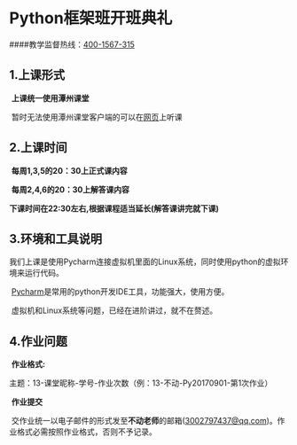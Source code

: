 # Python框架班开班典礼

####教学监督热线：[400-1567-315](https://v.qq.com/x/page/e05394f9f2x.html?__t=1&ptag=1.qzone&_out=101)

## 1.上课形式

​	**上课统一使用潭州课堂**

​	暂时无法使用潭州课堂客户端的可以在[网页](https://www.shiguangkey.com/course/1070)上听课



## 2.上课时间

​	**每周1,3,5的20：30上正式课内容**

​	**每周2,4,6的20：30上解答课内容**

​	**下课时间在22:30左右,根据课程适当延长(解答课讲完就下课)**



## 3.环境和工具说明

​	我们上课是使用Pycharm连接虚拟机里面的Linux系统，同时使用python的虚拟环境来运行代码。

​	[Pycharm](https://www.jetbrains.com/pycharm/download/#section=windows)是常用的python开发IDE工具，功能强大，使用方便。

​	虚拟机和Linux系统等问题，已经在进阶讲过，就不在赘述。



## 4.作业问题

​	**作业格式:**

​		主题：13-课堂昵称-学号-作业次数（例：13-不动-Py20170901-第1次作业）	

​	**作业提交**

​		交作业统一以电子邮件的形式发至**不动老师**的邮箱(3002797437@qq.com)。作业格式必需按照作业格式，否则不予记录。

